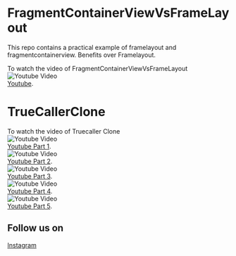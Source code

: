 # FragmentContainerViewVsFrameLayout
This repo contains a practical example of framelayout and fragmentcontainerview. Benefits over Framelayout.

To watch the video of FragmentContainerViewVsFrameLayout <br/>
![Youtube Video](http://i3.ytimg.com/vi/H_u3uI5ruG0/hqdefault.jpg)<br/>
[Youtube](https://www.youtube.com/watch?v=H_u3uI5ruG0).<br/>


# TrueCallerClone
To watch the video of Truecaller Clone <br/>
![Youtube Video](http://i3.ytimg.com/vi/EpgOtMxEhzU/hqdefault.jpg)<br/>
[Youtube Part 1](https://www.youtube.com/watch?v=EpgOtMxEhzU).<br/>
![Youtube Video](http://i3.ytimg.com/vi/cpzPuu4QphI/hqdefault.jpg)<br/>
[Youtube Part 2](https://www.youtube.com/watch?v=cpzPuu4QphI).<br/>
![Youtube Video](http://i3.ytimg.com/vi/XO1tKaPzsOQ/hqdefault.jpg)<br/>
[Youtube Part 3](https://www.youtube.com/watch?v=XO1tKaPzsOQ).<br/>
![Youtube Video](http://i3.ytimg.com/vi/M7xCitYjIKo/hqdefault.jpg)<br/>
[Youtube Part 4](https://www.youtube.com/watch?v=M7xCitYjIKo).<br/>
![Youtube Video](http://i3.ytimg.com/vi/6Xi25J907UY/hqdefault.jpg)<br/>
[Youtube Part 5](https://www.youtube.com/watch?v=6Xi25J907UY).<br/>

## Follow us on 
[Instagram](https://www.instagram.com/codehustlers/)
